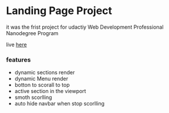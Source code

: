 # Landing Page Project

it was the frist project  for udactiy Web Development Professional Nanodegree Program

live [here](http://mfs-landingpage.surge.sh)
### features

- dynamic sections render
- dynamic Menu render
- botton to scorall to top
- active section in the viewport
- smoth scorlling
- auto hide navbar when stop scorlling

